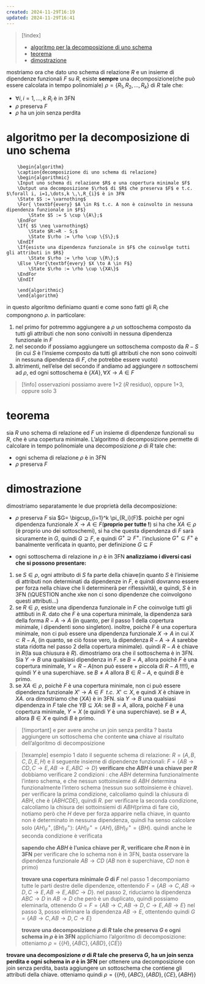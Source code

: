 ```yaml
---
created: 2024-11-29T16:19
updated: 2024-11-29T16:41
---
```

>[!index]
>- [algoritmo per la decomposizione di uno schema](#algoritmo%20per%20la%20decomposizione%20di%20uno%20schema)
>- [teorema](#teorema)
>- [dimostrazione](#dimostrazione)

mostriamo ora che dato uno schema di relazione $R$ e un insieme di dipendenze funzionali $F$ su $R$, esiste **sempre** una decomposizione(che può essere calcolata in tempo polinomiale) $\rho = \{R_{1}, R_{2},\dots, R_{k}\}$ di $R$ tale che:
- $\forall i, i=1,\dots,k \,\,R_{i}$ è in 3FN
- $\rho$ preserva $F$
- $\rho$ ha un join senza perdita
# algoritmo per la decomposizione di uno schema

```pseudo
	\begin{algorithm}
	\caption{decomposizione di uno schema di relazione}
	\begin{algorithmic}
	\Input uno schema di relazione $R$ e una copertura minimale $F$
	\Output una decomposizione $\rho$ di $R$ che preserva $F$ e t.c. $\forall i, i=1,\dots,k \,\,R_{i}$ è in 3FN
	\State $S := \varnothing$
	\For{ \textbf{every} $A \in R$ t.c. A non è coinvolto in nessuna dipendenza funzionale in $F$}
		\State $S := S \cup \{A\};$
    \EndFor
	\If{ $S \neq \varnothing$}
		\State $R:=R - S;$
		\State $\rho := \rho \cup \{S\};$
    \EndIf
	\If{esiste una dipendenza funzionale in $F$ che coinvolge tutti gli attributi in $R$}
		\State $\rho := \rho \cup \{R\};$
	\Else \For{\textbf{every} $X \to A \in F$}
		\State $\rho := \rho \cup \{XA\}$
    \EndFor
    \EndIf

	\end{algorithmic}
	\end{algorithm}
```
in questo algoritmo definiamo quanti e come sono fatti gli $R_i$ che compongnono $\rho$. in particolare:
1. nel primo for potremmo aggiungere a $\rho$ un sottoschema composto da tutti gli attributi che non sono conivolti in nessuna dipendenza funzionale in $F$
2. nel secondo if possiamo aggiungere un sottoschema composto da $R - S$ (in cui $S$ è l’insieme composto da tutti gli attributi che non sono coinvolti in nessuna dipendenza di $F$, che potrebbe essere vuoto)
3. altrimenti, nell’else del secondo if andiamo ad aggiungere $n$ sottoschemi ad $\rho$, ed ogni sottoschema è $\{XA\}, \forall X \to A \in F$
>[!info] osservazioni
>possiamo avere 1+2 ($R$ residuo), oppure 1+3, oppure solo 3

# teorema
sia $R$ uno schema di relazione ed $F$ un insieme di dipendenze funzionali su $R$, che è una copertura minimale. L’algoritmo di decomposizione permette di calcolare in tempo polinomiale una decomposizione $\rho$ di $R$ tale che:
- ogni schema di relazione $\rho$ è in 3FN
- $\rho$ preserva $F$
# dimostrazione
dimostriamo separatamente le due proprietà della decomposizione:
- $\rho$ preserva $F$
sia $G= \bigcup_{i=1}^k \pi_{R_i}(F)$. poichè per ogni dipendenza funzionale $X \to A \in F$(**proprio per tutte !**) si ha che $XA \in \rho$ (è proprio uno dei sottoschemi), si ha che questa dipendenza di $F$ sarà sicuramente in $G$, quindi $G \supseteq F$, e quindi $G^+ \supseteq F^+$.
l’inclusione $G^+ \subseteq F^+$ è banalmente verificata in quanto, per definizione $G \subseteq F$

- ogni sottoschema di relazione in $\rho$ è in 3FN
**analizziamo i diversi casi che si possono presentare:**
1.  se $S \in \rho$, ogni attributo di $S$ fa parte della chiave(in quanto $S$ è l’inisieme di attributi non determinati da dipendenze in $F$, e quindi dovranno essere per forza nella chiave che li determinerà per riflessività), e quindi, $S$ è in 3FN  (\\QUESTION anche xke non ci sono dipendenze che coinvolgono questi attributi…)
2. se $R \in \rho$, esiste una dipendenza funzionale in $F$ che coinvolge tutti gli atttibuti in $R$. dato che $F$ è una copertura minimale, la dipendenza sarà della forma $R-A \to A$ (in quanto, per il passo 1 della copertura minimale, i dipendenti sono singleton). inoltre, poichè $F$ è una copertura minimale, non ci può essere una dipendenza funzionale $X \to A$ in cui $X \subset R-A$, (in quanto, se ciò fosse vero, la dipendenza $R-A \to A$ sarebbe stata ridotta nel passo 2 della copertura minimale). quindi $R-A$ è chiave in $R$(la sua chiusura è $R$). dimostriamo ora che il sottoschema è in 3FN. Sia $Y \to B$ una qualsiasi dipendenza in $F$. se $B =A$, allora poichè $F$ è una copertura minimale, $Y=R-A$(non può essere + piccola di $R-A$ !!!!), e quindi $Y$ è una superchiave. se $B \neq A$ allora $B \in R-A$, e quindi $B$ è primo.
3. se $XA \in \rho$, poichè $F$ è una copertura minimale, non ci può essere dipendenza funzionale $X’ \to A \in F \,\,\,t.c. \,\ X’ \subset X$, e quindi $X$ è chiave in $XA$. ora dimostriamo che $\{XA\}$ è in 3FN. sia $Y \to B$ una qualsiasi dipendenza in $F$ tale che $YB \subseteq XA$: se $B=A$, allora, poichè $F$ è una copertura minimale, $Y=X$ (e quindi $Y$ è una superchiave). se $B \neq A$, allora $B \in X$ e quindi $B$ è primo.

>[!important] e per avere anche un join senza perdita ?
>basta aggiungere un sottoschema che contente **una** chiave al risultato dell’algoritmo di decomposizione

>[!example] esempio 1
dato il seguente schema di relazione: $R=(A,B,C,D,E,H)$
e il seguente insieme di dipendenze funzionali: $F = \{AB \to CD, C \to E, AB \to E, ABC \to D\}$
**verificare che $ABH$ è una chiave per $R$**
dobbiamo verificare 2 condizioni : che $ABH$ determina funzionalmente l’intero schema, e che nessun sottoinsieme di $ABH$ determina funzionalmente l’intero schema (nessun suo sottoinsieme è chiave).
per verificare la prima condizione, calcoliamo quindi la chiusura di $ABH$, che è $\{ABHCDE\}$, quindi $R$.
per verificare la seconda condizione, calcoliamo la chisura dei sottoinsiemi di $ABH$(prima di fare ciò, notiamo però che $H$ deve per forza apparire nella chiave, in quanto non è determinato in nessuna dipendenza, quindi ha senso calcolare solo $(AH)^+_{F}, (BH)^+_{F}$): $(AH)^+_{F}= \{AH\}, (BH)^+_{F} = \{BH\}$. quindi anche le seconda condizione è verificata
>
> **sapendo che $ABH$ è l’unica chiave per $R$, verificare che $R$ non è in 3FN**
> per verificare che lo schema non è in 3FN, basta osservare la dipendenza funzionale $AB \to CD$ ($AB$ non è superchiave, $CD$ non è primo)
>
> **trovare una copertura minimale $G$ di $F$**
>nel passo 1 decomponiamo tutte le parti destre delle dipendenze, ottentendo $F=\{AB \to C, AB \to D, C \to E, AB \to E, ABC \to D\}$.
>nel passo 2, riduciamo la dipendenza $ABC \to D$ in $AB \to D$ che però è un duplicato, quindi possiamo eleminarla, ottenendo $G = F=\{AB \to C, AB \to D, C \to E, AB \to E\}$ 
>nel passo 3, posso eliminare la dipendenza $AB \to E$, ottentendo quindi $G = \{AB \to C, AB \to D, C \to E\}$
>
> **trovare una decomposizione $\rho$ di $R$ tale che preserva $G$ e ogni schema in $\rho$ è in 3FN**
> applichiamo l’algoritmo di decomposizione: otteniamo $\rho = \{\{H\},\{ABC\}, \{ABD\},\{CE\}\}$
>
**trovare una decomposizione $\sigma$ di $R$ tale che preserva $G$, ha un join senza perdita e ogni schema in $\sigma$ è in 3FN**
per ottenere una decomposizione con join senza perdita, basta aggiungere un sottoschema che contiene gli attributi della chiave. otteniamo quindi $\rho = \{\{H\},\{ABC\}, \{ABD\},\{CE\}, \{ABH\}\}$




